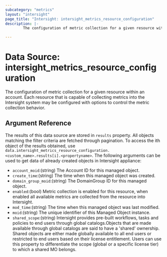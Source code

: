 ```yaml
---
subcategory: "metrics"
layout: "intersight"
page_title: "Intersight: intersight_metrics_resource_configuration"
description: |-
        The configuration of metric collection for a given resource within an account. Each resource that is capable of collecting metrics into the Intersight system may be configured with options to control the metric collection behavior.

---
```


# Data Source: intersight_metrics_resource_configuration
The configuration of metric collection for a given resource within an account. Each resource that is capable of collecting metrics into the Intersight system may be configured with options to control the metric collection behavior.
## Argument Reference
The results of this data source are stored in `results` property.
All objects matching the filter criteria are fetched through pagination.
To access the ith object of the results obtained, use `data.intersight_metrics_resource_configuration.<custom_name>.results[i].<propertyname>`.
The following arguments can be used to get data of already created objects in Intersight appliance:
* `account_moid`:(string) The Account ID for this managed object. 
* `create_time`:(string) The time when this managed object was created. 
* `domain_group_moid`:(string) The DomainGroup ID for this managed object. 
* `enabled`:(bool) Metric collection is enabled for this resource, when enabled all available metrics are collected from the resource into Intersight. 
* `mod_time`:(string) The time when this managed object was last modified. 
* `moid`:(string) The unique identifier of this Managed Object instance. 
* `shared_scope`:(string) Intersight provides pre-built workflows, tasks and policies to end users through global catalogs.Objects that are made available through global catalogs are said to have a 'shared' ownership. Shared objects are either made globally available to all end users or restricted to end users based on their license entitlement. Users can use this property to differentiate the scope (global or a specific license tier) to which a shared MO belongs. 
 
